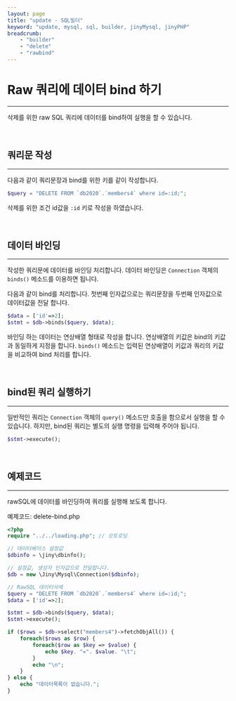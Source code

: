 ```yaml
---
layout: page
title: "update - SQL빌더"
keyword: "update, mysql, sql, builder, jinyMysql, jinyPHP"
breadcrumb:
    - "builder"
    - "delete"
    - "rawbind"
---
```


# Raw 쿼리에 데이터 bind 하기
---
삭제를 위한 raw SQL 쿼리에 데이터를 bind하여 실행을 할 수 있습니다.

<br>

## 쿼리문 작성
---
다음과 같이 쿼리문장과 bind를 위한 키를 같이 작성합니다.

```php
$query = "DELETE FROM `db2020`.`members4` where id=:id;";
```

삭제를 위한 조건 id값을 `:id` 키로 작성을 하였습니다.

<br>

## 데이터 바인딩
---
작성한 쿼리문에 데이터를 바인딩 처리합니다. 데이터 바인딩은 `Connection` 객체의 `binds()` 메소드를 이용하면 됩니다.  

다음과 같이 bind를 처리합니다. 첫번째 인자값으로는 쿼리문장을 두번째 인자값으로 데이터값을 전달 합니다.

```php
$data = ['id'=>2];
$stmt = $db->binds($query, $data);
```

바인딩 하는 데이터는 연상배열 형태로 작성을 합니다. 연상배열의 키값은 bind의 키값과 동일하게 지정을 합니다.
`binds()` 메소드는 입력된 연상배열이 키값과 쿼리의 키값을 비교하여 bind 처리를 합니다.

<br>

## bind된 쿼리 실행하기
---
일반적인 쿼리는 `Connection` 객체의 `query()` 메소드만 호출을 함으로서 실행을 할 수 있습니다. 
하지만, bind된 쿼리는 별도의 실행 명령을 입력해 주어야 됩니다.

```php
$stmt->execute();
```

<br>

## 예제코드
---
rawSQL에 데이터를 바인딩하여 쿼리를 실행해 보도록 합니다.

예제코드: delete-bind.php
```php
<?php
require "../../loading.php"; // 오토로딩

// 데이터베이스 설정값
$dbinfo = \jiny\dbinfo();

// 설정값, 생성자 인자값으로 전달합니다.
$db = new \Jiny\Mysql\Connection($dbinfo);

// RawSQL 데이터삭제
$query = "DELETE FROM `db2020`.`members4` where id=:id;";
$data = ['id'=>2];

$stmt = $db->binds($query, $data);
$stmt->execute();

if ($rows = $db->select("members4")->fetchObjAll()) {
    foreach($rows as $row) {
        foreach($row as $key => $value) {
            echo $key. "=". $value. "\t";
        }
        echo "\n";
    }
} else {
    echo "데이터목록이 없습니다.";
}
```